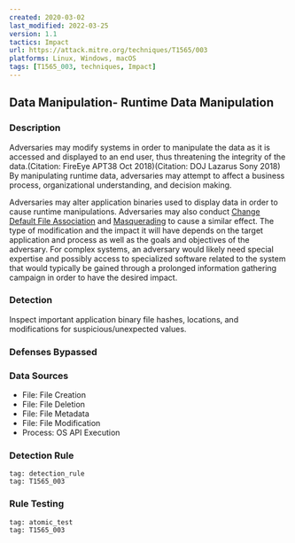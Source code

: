 ```yaml
---
created: 2020-03-02
last_modified: 2022-03-25
version: 1.1
tactics: Impact
url: https://attack.mitre.org/techniques/T1565/003
platforms: Linux, Windows, macOS
tags: [T1565_003, techniques, Impact]
---
```


## Data Manipulation- Runtime Data Manipulation

### Description

Adversaries may modify systems in order to manipulate the data as it is accessed and displayed to an end user, thus threatening the integrity of the data.(Citation: FireEye APT38 Oct 2018)(Citation: DOJ Lazarus Sony 2018) By manipulating runtime data, adversaries may attempt to affect a business process, organizational understanding, and decision making.

Adversaries may alter application binaries used to display data in order to cause runtime manipulations. Adversaries may also conduct [Change Default File Association](https://attack.mitre.org/techniques/T1546/001) and [Masquerading](https://attack.mitre.org/techniques/T1036) to cause a similar effect. The type of modification and the impact it will have depends on the target application and process as well as the goals and objectives of the adversary. For complex systems, an adversary would likely need special expertise and possibly access to specialized software related to the system that would typically be gained through a prolonged information gathering campaign in order to have the desired impact.

### Detection

Inspect important application binary file hashes, locations, and modifications for suspicious/unexpected values.

### Defenses Bypassed



### Data Sources

  - File: File Creation
  -  File: File Deletion
  -  File: File Metadata
  -  File: File Modification
  -  Process: OS API Execution
### Detection Rule

```query
tag: detection_rule
tag: T1565_003
```

### Rule Testing

```query
tag: atomic_test
tag: T1565_003
```
